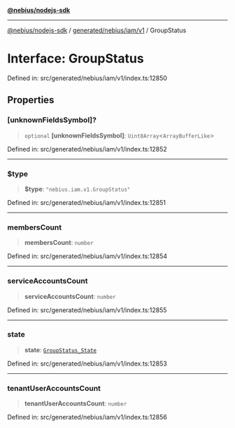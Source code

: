 [**@nebius/nodejs-sdk**](../../../../../README.md)

---

[@nebius/nodejs-sdk](../../../../../README.md) / [generated/nebius/iam/v1](../README.md) / GroupStatus

# Interface: GroupStatus

Defined in: src/generated/nebius/iam/v1/index.ts:12850

## Properties

### \[unknownFieldsSymbol\]?

> `optional` **\[unknownFieldsSymbol\]**: `Uint8Array`\<`ArrayBufferLike`\>

Defined in: src/generated/nebius/iam/v1/index.ts:12852

---

### $type

> **$type**: `"nebius.iam.v1.GroupStatus"`

Defined in: src/generated/nebius/iam/v1/index.ts:12851

---

### membersCount

> **membersCount**: `number`

Defined in: src/generated/nebius/iam/v1/index.ts:12854

---

### serviceAccountsCount

> **serviceAccountsCount**: `number`

Defined in: src/generated/nebius/iam/v1/index.ts:12855

---

### state

> **state**: [`GroupStatus_State`](../type-aliases/GroupStatus_State.md)

Defined in: src/generated/nebius/iam/v1/index.ts:12853

---

### tenantUserAccountsCount

> **tenantUserAccountsCount**: `number`

Defined in: src/generated/nebius/iam/v1/index.ts:12856
